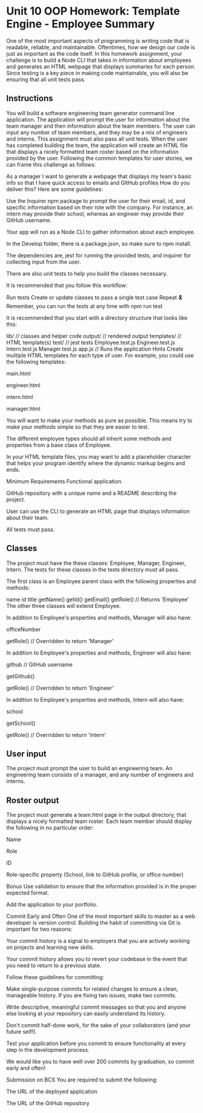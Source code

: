 # Unit 10 OOP Homework: Template Engine - Employee Summary
One of the most important aspects of programming is writing code that is readable, reliable, and maintainable. Oftentimes, how we design our code is just as important as the code itself. In this homework assignment, your challenge is to build a Node CLI that takes in information about employees and generates an HTML webpage that displays summaries for each person. Since testing is a key piece in making code maintainable, you will also be ensuring that all unit tests pass.

## Instructions
You will build a software engineering team generator command line application. The application will prompt the user for information about the team manager and then information about the team members. The user can input any number of team members, and they may be a mix of engineers and interns. This assignment must also pass all unit tests. When the user has completed building the team, the application will create an HTML file that displays a nicely formatted team roster based on the information provided by the user. Following the common templates for user stories, we can frame this challenge as follows:

As a manager
I want to generate a webpage that displays my team's basic info
so that I have quick access to emails and GitHub profiles
How do you deliver this? Here are some guidelines:

Use the Inquirer npm package to prompt the user for their email, id, and specific information based on their role with the company. For instance, an intern may provide their school, whereas an engineer may provide their GitHub username.

Your app will run as a Node CLI to gather information about each employee.

In the Develop folder, there is a package.json, so make sure to npm install.

The dependencies are, jest for running the provided tests, and inquirer for collecting input from the user.

There are also unit tests to help you build the classes necessary.

It is recommended that you follow this workflow:

Run tests
Create or update classes to pass a single test case
Repeat
🎗 Remember, you can run the tests at any time with npm run test

It is recommended that you start with a directory structure that looks like this:

lib/ // classes and helper code
output/ // rendered output
templates/ // HTML template(s)
test/ // jest tests
Employee.test.js
Engineer.test.js
Intern.test.js
Manager.test.js
app.js // Runs the application
Hints
Create multiple HTML templates for each type of user. For example, you could use the following templates:

main.html

engineer.html

intern.html

manager.html

You will want to make your methods as pure as possible. This means try to make your methods simple so that they are easier to test.

The different employee types should all inherit some methods and properties from a base class of Employee.

In your HTML template files, you may want to add a placeholder character that helps your program identify where the dynamic markup begins and ends.

Minimum Requirements
Functional application.

GitHub repository with a unique name and a README describing the project.

User can use the CLI to generate an HTML page that displays information about their team.

All tests must pass.

## Classes
The project must have the these classes: Employee, Manager, Engineer, Intern. The tests for these classes in the tests directory must all pass.

The first class is an Employee parent class with the following properties and methods:

name
id
title
getName()
getId()
getEmail()
getRole() // Returns 'Employee'
The other three classes will extend Employee.

In addition to Employee's properties and methods, Manager will also have:

officeNumber

getRole() // Overridden to return 'Manager'

In addition to Employee's properties and methods, Engineer will also have:

github // GitHub username

getGithub()

getRole() // Overridden to return 'Engineer'

In addition to Employee's properties and methods, Intern will also have:

school

getSchool()

getRole() // Overridden to return 'Intern'

## User input
The project must prompt the user to build an engineering team. An engineering team consists of a manager, and any number of engineers and interns.

## Roster output
The project must generate a team.html page in the output directory, that displays a nicely formatted team roster. Each team member should display the following in no particular order:

Name

Role

ID

Role-specific property (School, link to GitHub profile, or office number)

Bonus
Use validation to ensure that the information provided is in the proper expected format.

Add the application to your portfolio.

Commit Early and Often
One of the most important skills to master as a web developer is version control. Building the habit of committing via Git is important for two reasons:

Your commit history is a signal to employers that you are actively working on projects and learning new skills.

Your commit history allows you to revert your codebase in the event that you need to return to a previous state.

Follow these guidelines for committing:

Make single-purpose commits for related changes to ensure a clean, manageable history. If you are fixing two issues, make two commits.

Write descriptive, meaningful commit messages so that you and anyone else looking at your repository can easily understand its history.

Don't commit half-done work, for the sake of your collaborators (and your future self!).

Test your application before you commit to ensure functionality at every step in the development process.

We would like you to have well over 200 commits by graduation, so commit early and often!

Submission on BCS
You are required to submit the following:

The URL of the deployed application

The URL of the GitHub repository
